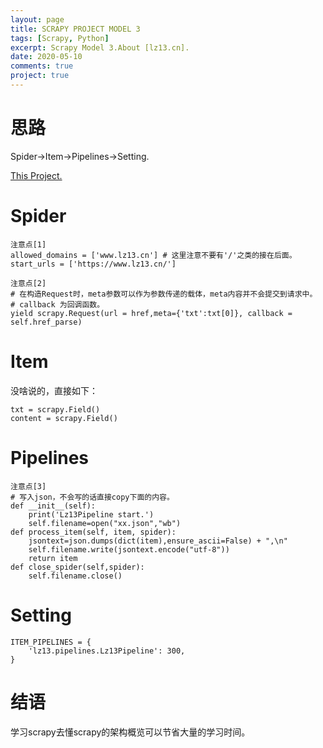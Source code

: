 ```yaml
---
layout: page
title: SCRAPY PROJECT MODEL 3
tags: [Scrapy, Python]
excerpt: Scrapy Model 3.About [lz13.cn].
date: 2020-05-10
comments: true
project: true
---
```


# 思路

Spider->Item->Pipelines->Setting.

[This Project.](https://github.com/dongquanC/scrapy-project/tree/master/lz13%20scrapy)

# Spider

```
注意点[1]
allowed_domains = ['www.lz13.cn'] # 这里注意不要有'/'之类的接在后面。
start_urls = ['https://www.lz13.cn/']

注意点[2]
# 在构造Request时，meta参数可以作为参数传递的载体，meta内容并不会提交到请求中。
# callback 为回调函数。
yield scrapy.Request(url = href,meta={'txt':txt[0]}, callback = self.href_parse)
```

# Item

没啥说的，直接如下：
```
txt = scrapy.Field()
content = scrapy.Field()
```

# Pipelines

```
注意点[3]
# 写入json，不会写的话直接copy下面的内容。
def __init__(self):
    print('Lz13Pipeline start.')
    self.filename=open("xx.json","wb")
def process_item(self, item, spider):
    jsontext=json.dumps(dict(item),ensure_ascii=False) + ",\n"
    self.filename.write(jsontext.encode("utf-8"))
    return item
def close_spider(self,spider):
    self.filename.close()
```

# Setting

```
ITEM_PIPELINES = {
    'lz13.pipelines.Lz13Pipeline': 300,
}
```

# 结语

学习scrapy去懂scrapy的架构概览可以节省大量的学习时间。
